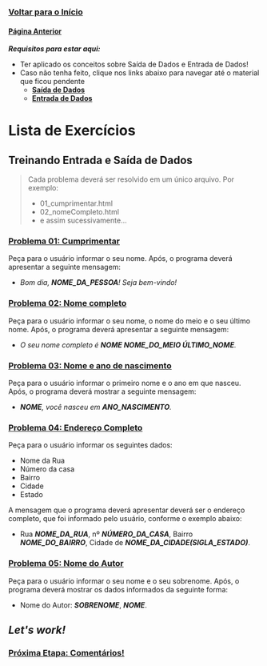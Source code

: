 ### [**Voltar para o Início**](../../../README.md)

#### [**Página Anterior**](../README.md)

***Requisitos para estar aqui:***
- Ter aplicado os conceitos sobre Saída de Dados e Entrada de Dados!
- Caso não tenha feito, clique nos links abaixo para navegar até o material que ficou pendente
  - [**Saída de Dados**](../../02_02_saida_de_dados/README.md)
  - [**Entrada de Dados**](../../02_03_entrada_de_dados/README.md)

# Lista de Exercícios

## Treinando Entrada e Saída de Dados

> Cada problema deverá ser resolvido em um único arquivo. Por exemplo:
> * 01_cumprimentar.html
> * 02_nomeCompleto.html
> * e assim sucessivamente...

### **[<u>Problema 01: Cumprimentar</u>](01_cumprimentar.html)**
Peça para o usuário informar o seu nome. Após, o programa deverá apresentar a seguinte mensagem:

- _Bom dia, **NOME_DA_PESSOA**! Seja bem-vindo!_

### **[<u>Problema 02: Nome completo</u>](02_nomeCompleto.html)**
Peça para o usuário informar o seu nome, o nome do meio e o seu último nome. Após, o programa deverá apresentar a seguinte mensagem:
- _O seu nome completo é **NOME NOME_DO_MEIO ÚLTIMO_NOME**._

### **[<u>Problema 03: Nome e ano de nascimento</u>](03_nomeAnoNascimento.html)**
Peça para o usuário informar o primeiro nome e o ano em que nasceu. Após, o programa deverá mostrar a seguinte mensagem:
- _**NOME**, você nasceu em **ANO_NASCIMENTO**._

### **[<u>Problema 04: Endereço Completo</u>](04_enderecoCompleto.html)**
Peça para o usuário informar os seguintes dados:
- Nome da Rua
- Número da casa
- Bairro
- Cidade
- Estado

A mensagem que o programa deverá apresentar deverá ser o endereço completo, que foi informado pelo usuário, conforme o exemplo abaixo:
- Rua _**NOME_DA_RUA**_, nº _**NÚMERO_DA_CASA**_, Bairro _**NOME_DO_BAIRRO**_, Cidade de _**NOME_DA_CIDADE(SIGLA_ESTADO)**_.

### **[<u>Problema 05: Nome do Autor</u>](05_nomeAutor.html)**
Peça para o usuário informar o seu nome e o seu sobrenome. Após, o programa deverá mostrar os dados informados da seguinte forma:
- Nome do Autor: _**SOBRENOME**_, _**NOME**_.

## ***Let's work!***

### [<u>**Próxima Etapa: Comentários!**</u>](../../02_04_comentarios/README.md)